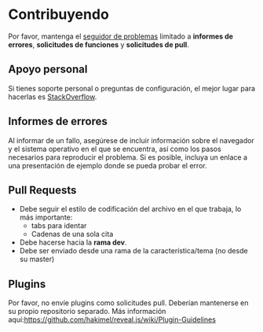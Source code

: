 # Contribuyendo

Por favor, mantenga el [seguidor de problemas](http://github.com/hakimel/reveal.js/issues) limitado a **informes de errores**, **solicitudes de funciones** y **solicitudes de pull**.

## Apoyo personal

Si tienes soporte personal o preguntas de configuración, el mejor lugar para hacerlas es [StackOverflow](http://stackoverflow.com/questions/tagged/reveal.js).

## Informes de errores

Al informar de un fallo, asegúrese de incluir información sobre el navegador y el sistema operativo en el que se encuentra, así como los pasos necesarios para reproducir el problema. Si es posible, incluya un enlace a una presentación de ejemplo donde se pueda probar el error.

## Pull Requests

- Debe seguir el estilo de codificación del archivo en el que trabaja, lo más importante:
  - tabs para identar
  - Cadenas de una sola cita
- Debe hacerse hacia la **rama dev**.
- Debe ser enviado desde una rama de la característica/tema (no desde su master)

## Plugins

Por favor, no envíe plugins como solicitudes pull. Deberían mantenerse en su propio repositorio separado. Más información aquí:<https://github.com/hakimel/reveal.js/wiki/Plugin-Guidelines>
